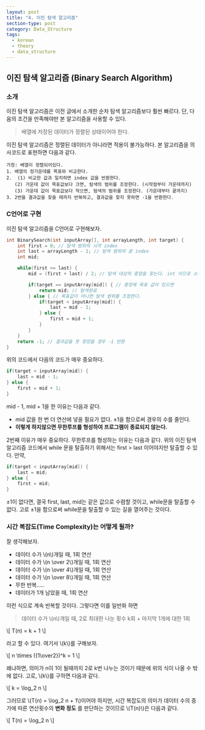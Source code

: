 ```yaml
---
layout: post
title: "4. 이진 탐색 알고리즘"
section-type: post
category: Data_Structure
tags:
  - korean
  - theory
  - data_structure
---
```


## 이진 탐색 알고리즘 (Binary Search Algorithm)

### 소개

이진 탐색 알고리즘은 이전 글에서 소개한 순차 탐색 알고리즘보다 훨씬 빠르다. 단, 다음의 조건을 만족해야만 본 알고리즘을 사용할 수 있다.

> 배열에 저장된 데이터가 정렬된 상태이어야 한다.

이진 탐색 알고리즘은 정렬된 데이터가 아니라면 적용이 불가능하다. 본 알고리즘을 의사코드로 표현하면 다음과 같다.

```
가정: 배열이 정렬되어있다.
1. 배열의 정가운데를 목표와 비교한다.
2.  (1) 비교한 값과 일치하면 index 값을 반환한다.
   (2) 가운데 값이 목표값보다 크면, 탐색의 범위를 조정한다. (시작점부터 가운데까지)
   (3) 가운데 값이 목표값보다 작으면, 탐색의 범위를 조정한다. (가운데부터 끝까지)
3. 2번을 결과값을 찾을 때까지 반복하고, 결과값을 찾지 못하면 -1을 반환한다.
```

### C언어로 구현

이진 탐색 알고리즘을 C언어로 구현해보자.

```C
int BinarySearch(int inputArray[], int arrayLength, int target) {
    int first = 0; // 탐색 범위의 시작 index
    int last = arrayLength - 1; // 탐색 범위의 끝 index
    int mid;

    while(first <= last) {
        mid = (first + last) / 2; // 탐색 대상의 중앙을 찾는다. int 이므로 소수점내림

        if(target == inputArray[mid]) { // 중앙에 목표 값이 있으면
            return mid; // 탐색완료
        } else { // 목표값이 아니면 탐색 범위를 조정한다.
            if(target < inputArray[mid]) {
                last = mid - 1;
            } else {
                first = mid + 1;
            }
        }
    }
    return -1; // 결과값을 못 찾았을 경우 -1 반환
}
```

위의 코드에서 다음의 코드가 매우 중요하다.

```C
if(target < inputArray[mid]) {
    last = mid - 1;
} else {
    first = mid + 1;
}
```

mid - 1, mid + 1을 한 이유는 다음과 같다.

- mid 값을 한 번 더 연산에 넣을 필요가 없다. ±1을 함으로써 경우의 수를 줄인다.
- **이렇게 하지않으면 무한루프를 형성하여 프로그램이 종료되지 않는다.**

2번째 이유가 매우 중요하다. 무한루프를 형성하는 이유는 다음과 같다. 위의 이진 탐색 알고리즘 코드에서 while 문을 탈출하기 위해서는 first > last 이어야지만 탈출할 수 있다. 만약,

```C
if(target < inputArray[mid]) {
    last = mid;
} else {
    first = mid;
}
```

±1이 없다면, 결국 first, last, mid는 같은 값으로 수렴할 것이고, while문을 탈출할 수 없다. 고로 ±1을 함으로써 while문을 탈출할 수 있는 길을 열어주는 것이다.

### 시간 복잡도(Time Complexity)는 어떻게 될까?

잘 생각해보자.

- 데이터 수가 \\(n\\)개일 때, 1회 연산
- 데이터 수가 \\(n \over 2\\)개일 때, 1회 연산
- 데이터 수가 \\(n \over 4\\)개일 때, 1회 연산
- 데이터 수가 \\(n \over 8\\)개일 때, 1회 연산
- 무한 반복.....
- 데이터가 1개 남았을 때, 1회 연산

이런 식으로 계속 반복할 것이다. 그렇다면 이를 일반화 하면

> 데이터 수가 \\(n\\)개일 때, 2로 최대한 나눈 횟수 k회 + 마지막 1개에 대한 1회

\\[
T(n) = k + 1
\\]

라고 할 수 있다. 여기서 \\(k\\)를 구해보자.

\\[
n \times ({1\over2})^k = 1
\\]

왜냐하면, 의미가 n이 1이 될때까지 2로 k번 나누는 것이기 때문에 위의 식이 나올 수 밖에 없다.
고로, \\(k\\)를 구하면 다음과 같다.

\\[
k = \log_2 n
\\]

그러므로 \\(T(n) = \log_2 n + 1\\)이어야 하지만, 시간 복잡도의 의미가 데이터 수의 증가에 따른 연산횟수의 **변화 정도** 를 판단하는 것이므로 \\(T(n)\\)은 다음과 같다.

\\[
T(n) = \log_2 n
\\]
